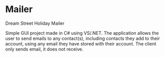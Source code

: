 Mailer
===============================
Dream Street
Holiday Mailer

Simple GUI project made in C# using VS/.NET. The application allows the user to send emails to any contact(s), including contacts they add to their account, using any email they have stored with their account. The client only sends email, it does not receive.
